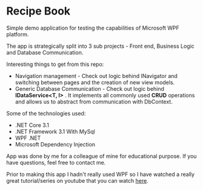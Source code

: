 # Recipe Book
Simple demo application for testing the capabilities of Microsoft WPF platform.

The app is strategically split into 3 sub projects - Front end, Business Logic and Database Communication.

Interesting things to get from this repo:
* Navigation management - Check out logic behind INavigator and switching between pages and the creation of new view models.
* Generic Database Communication - Check out logic behind  **IDataService<T, I>** . It implements all commonly used **CRUD** operations and allows us to abstract from communication with DbContext.

Some of the technologies used:
* .NET Core 3.1
* .NET Framework 3.1 With MySql
* WPF .NET
* Microsoft Dependency Injection

App was done by me for a colleague of mine for educational purpose.
If you have questions, feel free to contact me.

Prior to making this app I hadn't really used WPF so I have watched a really great tutorial/series on youtube that you can watch [here](https://www.youtube.com/watch?v=V9UdD96iTbk&list=PLA8ZIAm2I03jSfo18F7Y65XusYzDusYu5).

